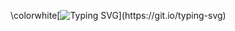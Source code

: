 \colorwhite[![Typing SVG](https://readme-typing-svg.demolab.com/?lines=Goodbye+Papa,+please+pray+for+me.)](https://git.io/typing-svg)
